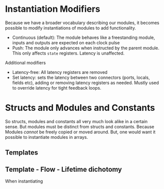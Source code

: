 # Instantiation Modifiers
Because we have a broader vocabulary describing our modules, it becomes possible to modify instantiations of modules to add functionality. 

- Continuous (default): The module behaves like a freestanding module, inputs and outputs are expected on each clock pulse
- Push: The module only advances when instructed by the parent module. This only affects `state` registers. Latency is unaffected. 

Additional modifiers
- Latency-free: All latency registers are removed
- Set latency: sets the latency between two connectors (ports, locals, fields etc), adding or removing latency registers as needed. Mustly used to override latency for tight feedback loops. 

# Structs and Modules and Constants
So structs, modules and constants all very much look alike in a certain sense. But modules must be distinct from structs and constants. Because Modules *cannot* be freely copied or moved around. But, one would want it possible to instantiate modules in arrays. 

## Templates

## Template - Flow - Lifetime dichotomy
When instantiating 
